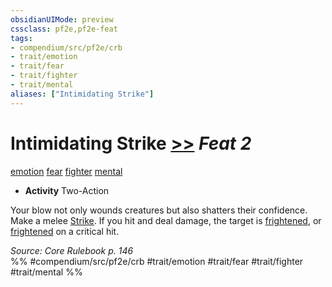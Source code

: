 ```yaml
---
obsidianUIMode: preview
cssclass: pf2e,pf2e-feat
tags:
- compendium/src/pf2e/crb
- trait/emotion
- trait/fear
- trait/fighter
- trait/mental
aliases: ["Intimidating Strike"]
---
```

# Intimidating Strike  [>>](rules/core-rulebook/chapter-9-playing-the-game.md#Actions "Two-Action") *Feat 2*  
[emotion](rules/traits/emotion.md)  [fear](rules/traits/fear.md)  [fighter](rules/traits/fighter.md)  [mental](rules/traits/mental.md)  

- **Activity** Two-Action

Your blow not only wounds creatures but also shatters their confidence. Make a melee [Strike](rules/actions/strike.md). If you hit and deal damage, the target is [frightened](rules/conditions.md#Frightened), or [frightened](rules/conditions.md#Frightened) on a critical hit.

*Source: Core Rulebook p. 146*  
%% #compendium/src/pf2e/crb #trait/emotion #trait/fear #trait/fighter #trait/mental %%